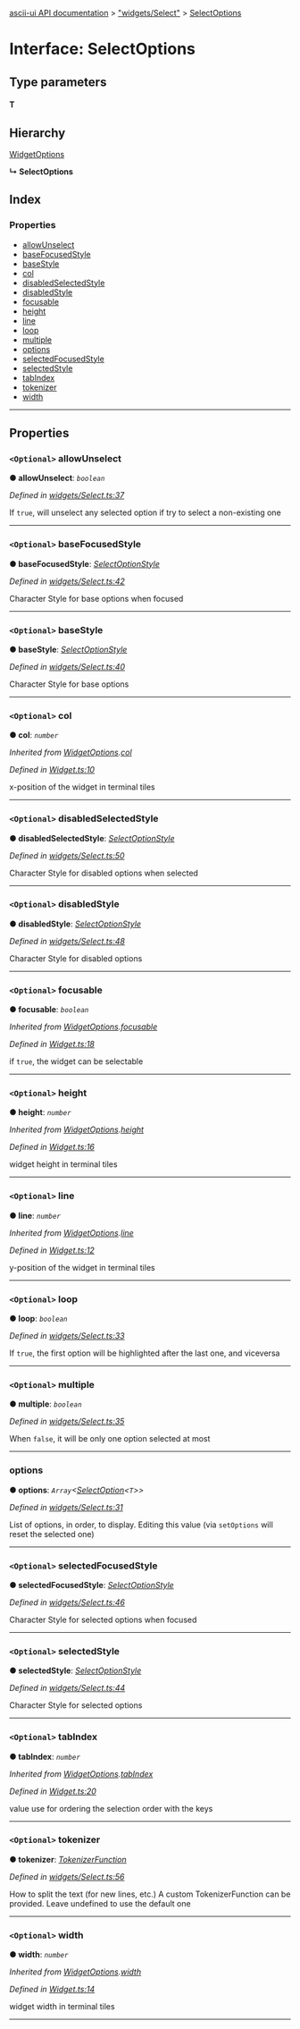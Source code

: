[ascii-ui API documentation](../README.md) > ["widgets/Select"](../modules/_widgets_select_.md) > [SelectOptions](../interfaces/_widgets_select_.selectoptions.md)

# Interface: SelectOptions

## Type parameters
#### T 
## Hierarchy

 [WidgetOptions](_widget_.widgetoptions.md)

**↳ SelectOptions**

## Index

### Properties

* [allowUnselect](_widgets_select_.selectoptions.md#allowunselect)
* [baseFocusedStyle](_widgets_select_.selectoptions.md#basefocusedstyle)
* [baseStyle](_widgets_select_.selectoptions.md#basestyle)
* [col](_widgets_select_.selectoptions.md#col)
* [disabledSelectedStyle](_widgets_select_.selectoptions.md#disabledselectedstyle)
* [disabledStyle](_widgets_select_.selectoptions.md#disabledstyle)
* [focusable](_widgets_select_.selectoptions.md#focusable)
* [height](_widgets_select_.selectoptions.md#height)
* [line](_widgets_select_.selectoptions.md#line)
* [loop](_widgets_select_.selectoptions.md#loop)
* [multiple](_widgets_select_.selectoptions.md#multiple)
* [options](_widgets_select_.selectoptions.md#options)
* [selectedFocusedStyle](_widgets_select_.selectoptions.md#selectedfocusedstyle)
* [selectedStyle](_widgets_select_.selectoptions.md#selectedstyle)
* [tabIndex](_widgets_select_.selectoptions.md#tabindex)
* [tokenizer](_widgets_select_.selectoptions.md#tokenizer)
* [width](_widgets_select_.selectoptions.md#width)

---

## Properties

<a id="allowunselect"></a>

### `<Optional>` allowUnselect

**● allowUnselect**: *`boolean`*

*Defined in [widgets/Select.ts:37](https://github.com/danikaze/ascii-ui/blob/cfe4704/src/widgets/Select.ts#L37)*

If `true`, will unselect any selected option if try to select a non-existing one

___
<a id="basefocusedstyle"></a>

### `<Optional>` baseFocusedStyle

**● baseFocusedStyle**: *[SelectOptionStyle](_widgets_select_.selectoptionstyle.md)*

*Defined in [widgets/Select.ts:42](https://github.com/danikaze/ascii-ui/blob/cfe4704/src/widgets/Select.ts#L42)*

Character Style for base options when focused

___
<a id="basestyle"></a>

### `<Optional>` baseStyle

**● baseStyle**: *[SelectOptionStyle](_widgets_select_.selectoptionstyle.md)*

*Defined in [widgets/Select.ts:40](https://github.com/danikaze/ascii-ui/blob/cfe4704/src/widgets/Select.ts#L40)*

Character Style for base options

___
<a id="col"></a>

### `<Optional>` col

**● col**: *`number`*

*Inherited from [WidgetOptions](_widget_.widgetoptions.md).[col](_widget_.widgetoptions.md#col)*

*Defined in [Widget.ts:10](https://github.com/danikaze/ascii-ui/blob/cfe4704/src/Widget.ts#L10)*

x-position of the widget in terminal tiles

___
<a id="disabledselectedstyle"></a>

### `<Optional>` disabledSelectedStyle

**● disabledSelectedStyle**: *[SelectOptionStyle](_widgets_select_.selectoptionstyle.md)*

*Defined in [widgets/Select.ts:50](https://github.com/danikaze/ascii-ui/blob/cfe4704/src/widgets/Select.ts#L50)*

Character Style for disabled options when selected

___
<a id="disabledstyle"></a>

### `<Optional>` disabledStyle

**● disabledStyle**: *[SelectOptionStyle](_widgets_select_.selectoptionstyle.md)*

*Defined in [widgets/Select.ts:48](https://github.com/danikaze/ascii-ui/blob/cfe4704/src/widgets/Select.ts#L48)*

Character Style for disabled options

___
<a id="focusable"></a>

### `<Optional>` focusable

**● focusable**: *`boolean`*

*Inherited from [WidgetOptions](_widget_.widgetoptions.md).[focusable](_widget_.widgetoptions.md#focusable)*

*Defined in [Widget.ts:18](https://github.com/danikaze/ascii-ui/blob/cfe4704/src/Widget.ts#L18)*

if `true`, the widget can be selectable

___
<a id="height"></a>

### `<Optional>` height

**● height**: *`number`*

*Inherited from [WidgetOptions](_widget_.widgetoptions.md).[height](_widget_.widgetoptions.md#height)*

*Defined in [Widget.ts:16](https://github.com/danikaze/ascii-ui/blob/cfe4704/src/Widget.ts#L16)*

widget height in terminal tiles

___
<a id="line"></a>

### `<Optional>` line

**● line**: *`number`*

*Inherited from [WidgetOptions](_widget_.widgetoptions.md).[line](_widget_.widgetoptions.md#line)*

*Defined in [Widget.ts:12](https://github.com/danikaze/ascii-ui/blob/cfe4704/src/Widget.ts#L12)*

y-position of the widget in terminal tiles

___
<a id="loop"></a>

### `<Optional>` loop

**● loop**: *`boolean`*

*Defined in [widgets/Select.ts:33](https://github.com/danikaze/ascii-ui/blob/cfe4704/src/widgets/Select.ts#L33)*

If `true`, the first option will be highlighted after the last one, and viceversa

___
<a id="multiple"></a>

### `<Optional>` multiple

**● multiple**: *`boolean`*

*Defined in [widgets/Select.ts:35](https://github.com/danikaze/ascii-ui/blob/cfe4704/src/widgets/Select.ts#L35)*

When `false`, it will be only one option selected at most

___
<a id="options"></a>

###  options

**● options**: *`Array`<[SelectOption](_widgets_select_.selectoption.md)<`T`>>*

*Defined in [widgets/Select.ts:31](https://github.com/danikaze/ascii-ui/blob/cfe4704/src/widgets/Select.ts#L31)*

List of options, in order, to display. Editing this value (via `setOptions` will reset the selected one)

___
<a id="selectedfocusedstyle"></a>

### `<Optional>` selectedFocusedStyle

**● selectedFocusedStyle**: *[SelectOptionStyle](_widgets_select_.selectoptionstyle.md)*

*Defined in [widgets/Select.ts:46](https://github.com/danikaze/ascii-ui/blob/cfe4704/src/widgets/Select.ts#L46)*

Character Style for selected options when focused

___
<a id="selectedstyle"></a>

### `<Optional>` selectedStyle

**● selectedStyle**: *[SelectOptionStyle](_widgets_select_.selectoptionstyle.md)*

*Defined in [widgets/Select.ts:44](https://github.com/danikaze/ascii-ui/blob/cfe4704/src/widgets/Select.ts#L44)*

Character Style for selected options

___
<a id="tabindex"></a>

### `<Optional>` tabIndex

**● tabIndex**: *`number`*

*Inherited from [WidgetOptions](_widget_.widgetoptions.md).[tabIndex](_widget_.widgetoptions.md#tabindex)*

*Defined in [Widget.ts:20](https://github.com/danikaze/ascii-ui/blob/cfe4704/src/Widget.ts#L20)*

value use for ordering the selection order with the keys

___
<a id="tokenizer"></a>

### `<Optional>` tokenizer

**● tokenizer**: *[TokenizerFunction](../modules/_util_tokenizer_.md#tokenizerfunction)*

*Defined in [widgets/Select.ts:56](https://github.com/danikaze/ascii-ui/blob/cfe4704/src/widgets/Select.ts#L56)*

How to split the text (for new lines, etc.) A custom TokenizerFunction can be provided. Leave undefined to use the default one

___
<a id="width"></a>

### `<Optional>` width

**● width**: *`number`*

*Inherited from [WidgetOptions](_widget_.widgetoptions.md).[width](_widget_.widgetoptions.md#width)*

*Defined in [Widget.ts:14](https://github.com/danikaze/ascii-ui/blob/cfe4704/src/Widget.ts#L14)*

widget width in terminal tiles

___

